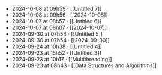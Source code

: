 - 2024-10-08 at 09h59 · [[Untitled 7]]
- 2024-10-08 at 09h56 · [[2024-10-08]]
- 2024-10-07 at 08h57 · [[Untitled 6]]
- 2024-10-07 at 08h07 · [[2024-10-07]]
- 2024-09-30 at 07h54 · [[Untitled 5]]
- 2024-09-30 at 07h54 · [[2024-09-30]]
- 2024-09-24 at 10h38 · [[Untitled 4]]
- 2024-09-23 at 15h52 · [[Untitled 3]]
- 2024-09-23 at 10h17 · [[Multithreading]]
- 2024-09-23 at 08h43 · [[Data Structures and Algorithms]]
